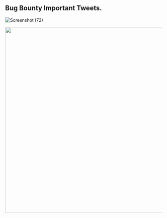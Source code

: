 ## Bug Bounty Important Tweets.

![Screenshot (72)](https://user-images.githubusercontent.com/79082257/143777165-68df1dd0-a69a-4fcb-af8e-5fb7c96463f8.png)

<a href="#"><img width="550" height="600px" align="left" src="https://user-images.githubusercontent.com/79082257/143777165-68df1dd0-a69a-4fcb-af8e-5fb7c96463f8.png"/></a>
